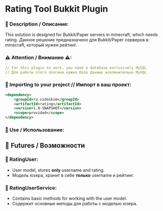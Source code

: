 # Rating Tool Bukkit Plugin
### 📜 Description / Описание:
This solution is designed for Bukkit/Paper servers in minecraft, which needs rating. 
Данное решение предназначено для Bukkit/Paper серверов в minecraft, который нужен рейтинг.

### ⚠ Attention / Внимание ⚠:
```yaml
// For this plugin to work, you need a database exclusively MySQL 
// Для работы этого плагина нужна база данных исключительно MySQL
```


### 🎀 Importing to your project // Импорт в ваш проект:
```xml
<dependency>
    <groupId>ru.vidoskim</groupId>
    <artifactId>rating</artifactId>
    <version>1.0-SNAPSHOT</version>
    <scope>provided</scope>
</dependency>
```

### 🎈 Use / Использование:

## 🎨 Futures / Возможности
### 👤 RatingUser:
- User model, stores **only** username and rating.
- Модель юзера, хранит в себе **только** username и рейтинг.
### 🔧 RatingUserService:
- Contains basic methods for working with the user model.
- Содержит основные методы для работы с моделью юзера.